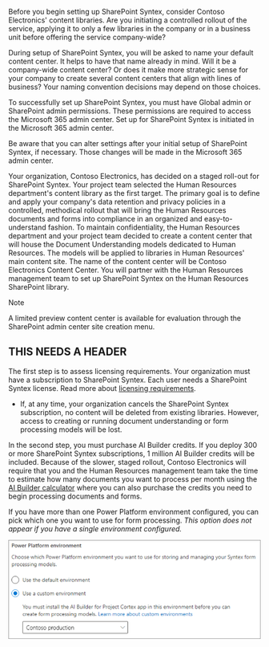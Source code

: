 Before you begin setting up SharePoint Syntex, consider Contoso Electronics' content libraries. Are you initiating a controlled rollout of the service, applying it to only a few libraries in the company or in a business unit before offering the service company-wide?

During setup of SharePoint Syntex, you will be asked to name your default content center. It helps to have that name already in mind. Will it be a company-wide content center? Or does it make more strategic sense for your company to create several content centers that align with lines of business? Your naming convention decisions may depend on those choices.

To successfully set up SharePoint Syntex, you must have Global admin or SharePoint admin permissions. These permissions are required to access the Microsoft 365 admin center. Set up for SharePoint Syntex is initiated in the Microsoft 365 admin center.

Be aware that you can alter settings after your initial setup of SharePoint Syntex, if necessary. Those changes will be made in the Microsoft 365 admin center.  

Your organization, Contoso Electronics, has decided on a staged roll-out for SharePoint Syntex. Your project team selected the Human Resources department's content library as the first target. The primary goal is to define and apply your company's data retention and privacy policies in a controlled, methodical rollout that will bring the Human Resources documents and forms into compliance in an organized and easy-to-understand fashion. To maintain confidentiality, the Human Resources department and your project team decided to create a content center that will house the Document Understanding models dedicated to Human Resources. The models will be applied to libraries in Human Resources' main content site. The name of the content center will be Contoso Electronics Content Center. You will partner with the Human Resources management team to set up SharePoint Syntex on the Human Resources SharePoint library.

> [!NOTE]
> A limited preview content center is available for evaluation through the SharePoint admin center site creation menu.

## THIS NEEDS A HEADER

The first step is to assess licensing requirements. Your organization must have a subscription to SharePoint Syntex. Each user needs a SharePoint Syntex license. Read more about [licensing requirements](/microsoft-365/contentunderstanding/set-up-content-understanding#requirements).

- If, at any time, your organization cancels the SharePoint Syntex subscription, no content will be deleted from existing libraries. However, access to creating or running document understanding or form processing models will be lost.  

In the second step, you must purchase AI Builder credits. If you deploy 300 or more SharePoint Syntex subscriptions, 1 million AI Builder credits will be included. Because of the slower, staged rollout, Contoso Electronics will require that you and the Human Resources management team take the time to estimate how many documents you want to process per month using the [AI Builder calculator](https://powerapps.microsoft.com/en-us/ai-builder-calculator/) where you can also purchase the credits you need to begin processing documents and forms.

If you have more than one Power Platform environment configured, you can pick which one you want to use for form processing. _This option does not appear if you have a single environment configured._

![A screenshot of the Power Platform environment window showing the options that exist if more than one Power Platform environment exists.](../media/powerplatform.png)
